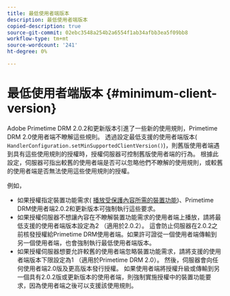 ```yaml
---
title: 最低使用者端版本
description: 最低使用者端版本
copied-description: true
source-git-commit: 02ebc3548a254b2a6554f1ab34afbb3ea5f09bb8
workflow-type: tm+mt
source-wordcount: '241'
ht-degree: 0%

---
```


# 最低使用者端版本 {#minimum-client-version}

Adobe Primetime DRM 2.0.2和更新版本引進了一些新的使用規則，Primetime DRM 2.0使用者端不瞭解這些規則。 透過設定最低支援的使用者端版本( `HandlerConfiguration.setMinSupportedClientVersion()`)，則舊版使用者端遇到具有這些使用規則的授權時，授權伺服器可控制舊版使用者端的行為。 根據此設定，伺服器可指出較舊的使用者端是否可以忽略他們不瞭解的使用規則，或較舊的使用者端是否無法使用這些使用規則的授權。

例如，

* 如果授權指定裝置功能需求( [播放受保護內容所需的裝置功能](../../../protecting-content/introduction/usage-rules/runtime-application-restrictions/device-capabilities.md))、Primetime DRM使用者端2.0.2和更新版本可強制執行這些要求。
* 如果授權伺服器不想讓內容在不瞭解裝置功能需求的使用者端上播放，請將最低支援的使用者端版本設定為2 （適用於2.0.2）。 這會防止伺服器在2.0.2之前核發授權給Primetime DRM使用者端。如果許可證從一個使用者端傳輸到另一個使用者端，也會強制執行最低使用者端版本。
* 如果授權伺服器想要允許較舊的使用者端忽略裝置功能需求，請將支援的使用者端版本下限設定為1 （適用於Primetime DRM 2.0）。 然後，伺服器會向任何使用者端2.0版及更高版本發行授權。 如果使用者端將授權升級或傳輸到另一個具有2.0.2版或更新版本的使用者端，則強制實施授權中的裝置功能要求，因為使用者端之後可以支援該使用規則。
